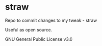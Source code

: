 # straw
Repo to commit changes to my tweak - straw

Useful as open source. 

GNU General Public License v3.0

